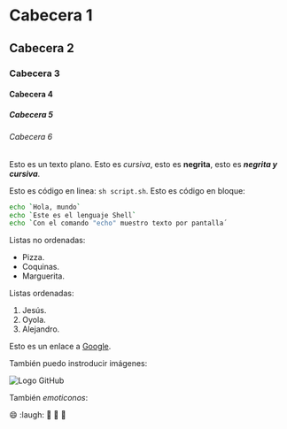# Cabecera 1

## Cabecera 2

### Cabecera 3

#### Cabecera 4

##### Cabecera 5

###### Cabecera 6

Esto es un texto plano. Esto es *cursiva*, esto es **negrita**, esto es ***negrita y cursiva***.

Esto es código en linea: `sh script.sh`. Esto es código en bloque:

```sh
echo `Hola, mundo`
echo `Este es el lenguaje Shell`
echo `Con el comando "echo" muestro texto por pantalla´
```

Listas no ordenadas:

* Pizza.
* Coquinas.
* Marguerita.

Listas ordenadas:

1. Jesús.
2. Oyola.
3. Alejandro.

Esto es un enlace a [Google](http://google.com).

También puedo instroducir imágenes:

![Logo GitHub](http://github.com/apple-touch-icon.png)

También *emoticonos*:

:smile: :laugh: :purse: :tongue: :princess:
